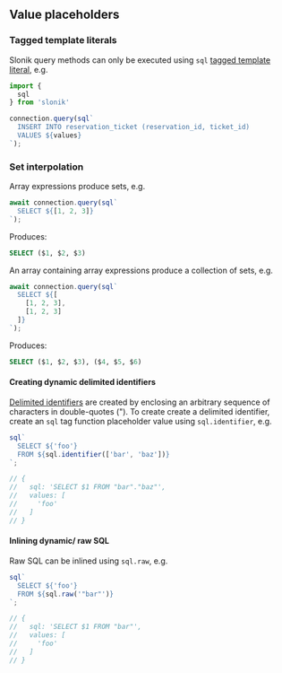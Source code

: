## Value placeholders

### Tagged template literals

Slonik query methods can only be executed using `sql` [tagged template literal](https://developer.mozilla.org/en/docs/Web/JavaScript/Reference/Template_literals#Tagged_template_literals), e.g.

```js
import {
  sql
} from 'slonik'

connection.query(sql`
  INSERT INTO reservation_ticket (reservation_id, ticket_id)
  VALUES ${values}
`);

```

### Set interpolation

Array expressions produce sets, e.g.

```js
await connection.query(sql`
  SELECT ${[1, 2, 3]}
`);

```

Produces:

```sql
SELECT ($1, $2, $3)

```

An array containing array expressions produce a collection of sets, e.g.

```js
await connection.query(sql`
  SELECT ${[
    [1, 2, 3],
    [1, 2, 3]
  ]}
`);

```

Produces:

```sql
SELECT ($1, $2, $3), ($4, $5, $6)

```

#### Creating dynamic delimited identifiers

[Delimited identifiers](https://www.postgresql.org/docs/current/static/sql-syntax-lexical.html#SQL-SYNTAX-IDENTIFIERS) are created by enclosing an arbitrary sequence of characters in double-quotes ("). To create create a delimited identifier, create an `sql` tag function placeholder value using `sql.identifier`, e.g.

```js
sql`
  SELECT ${'foo'}
  FROM ${sql.identifier(['bar', 'baz'])}
`;

// {
//   sql: 'SELECT $1 FROM "bar"."baz"',
//   values: [
//     'foo'
//   ]
// }

```

#### Inlining dynamic/ raw SQL

Raw SQL can be inlined using `sql.raw`, e.g.

```js
sql`
  SELECT ${'foo'}
  FROM ${sql.raw('"bar"')}
`;

// {
//   sql: 'SELECT $1 FROM "bar"',
//   values: [
//     'foo'
//   ]
// }

```
